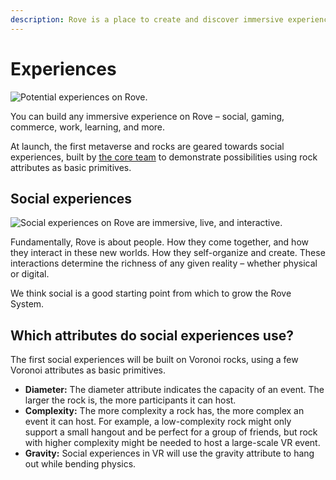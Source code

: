 ```yaml
---
description: Rove is a place to create and discover immersive experiences in 3D/VR.
---
```


# Experiences



![Potential experiences on Rove.](https://lh5.googleusercontent.com/rHPYUVnnLEB4o6t2IzGs-VOqoPb2m5Qyob7BbvE8rHOrrIXbBxnJcpfc4JmQHFJttgXis0Dfe77xxRVxWZXyvBr\_bt\_P9C\_7OV4NvXtabUCbWR3CnZOvDeXOt3qGZgDFTgmzhJTo)

You can build any immersive experience on Rove – social, gaming, commerce, work, learning, and more.&#x20;

At launch, the first metaverse and rocks are geared towards social experiences, built by [the core team](../the-community/meet-the-core-team.md) to demonstrate possibilities using rock attributes as basic primitives.

## Social experiences

![Social experiences on Rove are immersive, live, and interactive.](../.gitbook/assets/Home\_01.png)

Fundamentally, Rove is about people. How they come together, and how they interact in these new worlds. How they self-organize and create. These interactions determine the richness of any given reality – whether physical or digital.

We think social is a good starting point from which to grow the Rove System.

## Which attributes do social experiences use?

The first social experiences will be built on Voronoi rocks, using a few Voronoi attributes as basic primitives.

* **Diameter:** The diameter attribute indicates the capacity of an event. The larger the rock is, the more participants it can host.
* **Complexity:** The more complexity a rock has, the more complex an event it can host. For example, a low-complexity rock might only support a small hangout and be perfect for a group of friends, but rock with higher complexity might be needed to host a large-scale VR event.
* **Gravity:** Social experiences in VR will use the gravity attribute to hang out while bending physics.
